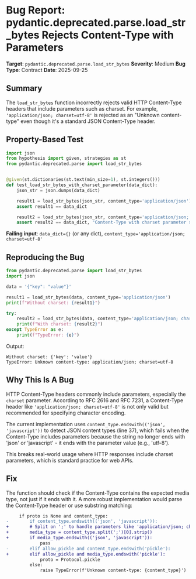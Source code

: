 # Bug Report: pydantic.deprecated.parse.load_str_bytes Rejects Content-Type with Parameters

**Target**: `pydantic.deprecated.parse.load_str_bytes`
**Severity**: Medium
**Bug Type**: Contract
**Date**: 2025-09-25

## Summary

The `load_str_bytes` function incorrectly rejects valid HTTP Content-Type headers that include parameters such as charset. For example, `'application/json; charset=utf-8'` is rejected as an "Unknown content-type" even though it's a standard JSON Content-Type header.

## Property-Based Test

```python
import json
from hypothesis import given, strategies as st
from pydantic.deprecated.parse import load_str_bytes


@given(st.dictionaries(st.text(min_size=1), st.integers()))
def test_load_str_bytes_with_charset_parameter(data_dict):
    json_str = json.dumps(data_dict)

    result1 = load_str_bytes(json_str, content_type='application/json')
    assert result1 == data_dict

    result2 = load_str_bytes(json_str, content_type='application/json; charset=utf-8')
    assert result2 == data_dict, "Content-Type with charset parameter should work"
```

**Failing input**: `data_dict={}` (or any dict), `content_type='application/json; charset=utf-8'`

## Reproducing the Bug

```python
from pydantic.deprecated.parse import load_str_bytes
import json

data = '{"key": "value"}'

result1 = load_str_bytes(data, content_type='application/json')
print(f"Without charset: {result1}")

try:
    result2 = load_str_bytes(data, content_type='application/json; charset=utf-8')
    print(f"With charset: {result2}")
except TypeError as e:
    print(f"TypeError: {e}")
```

Output:
```
Without charset: {'key': 'value'}
TypeError: Unknown content-type: application/json; charset=utf-8
```

## Why This Is A Bug

HTTP Content-Type headers commonly include parameters, especially the `charset` parameter. According to RFC 2616 and RFC 7231, a Content-Type header like `'application/json; charset=utf-8'` is not only valid but recommended for specifying character encoding.

The current implementation uses `content_type.endswith(('json', 'javascript'))` to detect JSON content types (line 37), which fails when the Content-Type includes parameters because the string no longer ends with 'json' or 'javascript' - it ends with the parameter value (e.g., 'utf-8').

This breaks real-world usage where HTTP responses include charset parameters, which is standard practice for web APIs.

## Fix

The function should check if the Content-Type contains the expected media type, not just if it ends with it. A more robust implementation would parse the Content-Type header or use substring matching:

```diff
     if proto is None and content_type:
-        if content_type.endswith(('json', 'javascript')):
+        # Split on ';' to handle parameters like 'application/json; charset=utf-8'
+        media_type = content_type.split(';')[0].strip()
+        if media_type.endswith(('json', 'javascript')):
             pass
-        elif allow_pickle and content_type.endswith('pickle'):
+        elif allow_pickle and media_type.endswith('pickle'):
             proto = Protocol.pickle
         else:
             raise TypeError(f'Unknown content-type: {content_type}')
```